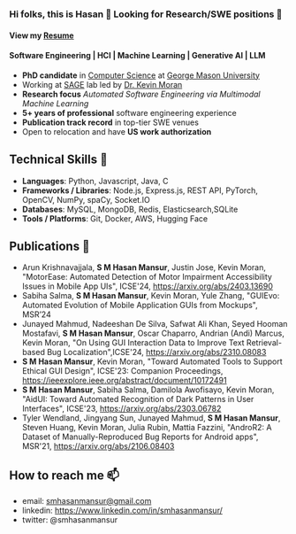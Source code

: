 <!--
**hasanmansur/hasanmansur** is a ✨ _special_ ✨ repository because its `README.md` (this file) appears on your GitHub profile.
-->
### Hi folks, this is Hasan  👋 Looking for Research/SWE positions 👋 
#### View my [Resume](https://smhasanmansur.netlify.app/uploads/resume.pdf)

#### Software Engineering | HCI | Machine Learning | Generative AI | LLM
- **PhD candidate** in [Computer Science](https://cs.gmu.edu/) at [George Mason University](https://www.gmu.edu/)
- Working at [SAGE](https://sagelab.io/) lab led by [Dr. Kevin Moran](https://www.kpmoran.com/)
- **Research focus** *Automated Software Engineering via Multimodal Machine Learning*
- **5+ years of professional** software engineering experience
- **Publication track record** in top-tier SWE venues
- Open to relocation and have **US work authorization**

<!--
- Conversant with building RESTful application backend with Node.js/Express.js in a microservices architecture
- Competent in MySQL, MongoDB, Redis, Elasticsearch, Docker
- Familiar with standard development practices like Version Control, TDD & Cloud technologies (AWS)
- Passionate about building deep learning models. Good working knowledge with PyTorch, OpenCV, NumPy, pandas, spaCy
-->

## Technical Skills 🔭
- **Languages**: Python, Javascript, Java, C
- **Frameworks / Libraries**: Node.js, Express.js, REST API, PyTorch, OpenCV, NumPy, spaCy, Socket.IO
- **Databases**: MySQL, MongoDB, Redis, Elasticsearch,SQLite
- **Tools / Platforms**: Git, Docker, AWS, Hugging Face

## Publications 🔭
- Arun Krishnavajjala, **S M Hasan Mansur**, Justin Jose, Kevin Moran, "MotorEase: Automated Detection of Motor Impairment Accessibility Issues in Mobile App UIs", ICSE'24, https://arxiv.org/abs/2403.13690
- Sabiha Salma, **S M Hasan Mansur**, Kevin Moran, Yule Zhang, "GUIEvo: Automated Evolution of Mobile Application GUIs from Mockups", MSR’24
- Junayed Mahmud, Nadeeshan De Silva, Safwat Ali Khan, Seyed Hooman Mostafavi, **S M Hasan Mansur**, Oscar Chaparro, Andrian (Andi) Marcus, Kevin Moran, "On Using GUI Interaction Data to Improve Text Retrieval-based Bug Localization",ICSE'24, https://arxiv.org/abs/2310.08083
- **S M Hasan Mansur**, Kevin Moran, "Toward Automated Tools to Support Ethical GUI Design", ICSE'23: Companion Proceedings, https://ieeexplore.ieee.org/abstract/document/10172491
- **S M Hasan Mansur**, Sabiha Salma, Damilola Awofisayo, Kevin Moran, "AidUI: Toward Automated Recognition of Dark Patterns in User Interfaces", ICSE'23, https://arxiv.org/abs/2303.06782
- Tyler Wendland, Jingyang Sun, Junayed Mahmud, **S M Hasan Mansur**, Steven Huang, Kevin Moran, Julia Rubin, Mattia Fazzini, "AndroR2: A Dataset of Manually-Reproduced Bug Reports for Android apps", MSR'21, https://arxiv.org/abs/2106.08403

<!-- ## What I am up to right now 🔭 
- I am working on a research project **AidUI** - a novel automated approach for detecting deceptive
UI designs to protect users from designs with malicious intent, and guide the developers in complying with the ethical design principles -->

<!-- ## What I’m currently learning 🌱
- I am exploring, learning & trying to get a solid foundation in the domain of Deep Learning.  Currently, I am reading the online book [Dive into Deep Learning](https://d2l.ai/index.html). -->

<!-- Currently I am doing the Udemy course [PyTorch for Deep Learning](https://www.udemy.com/course/pytorch-for-deep-learning-with-python-bootcamp/). In parallel, -->
<!-- 
- To get myself better in the Software Architecture domain, I am currently reading the book **Microservices: From Design to Deployment** *by Chris Richardson
with Floyd Smith* -->

## How to reach me 📫
- email: smhasanmansur@gmail.com
- linkedin: https://www.linkedin.com/in/smhasanmansur/
- twitter: @smhasanmansur

<!--
Here are some ideas to get you started:
- 👯 I’m looking to collaborate on ...
- 🤔 I’m looking for help with ...
- 💬 Ask me about ...
- 😄 Pronouns: ...
- ⚡ Fun fact: ...
-->
